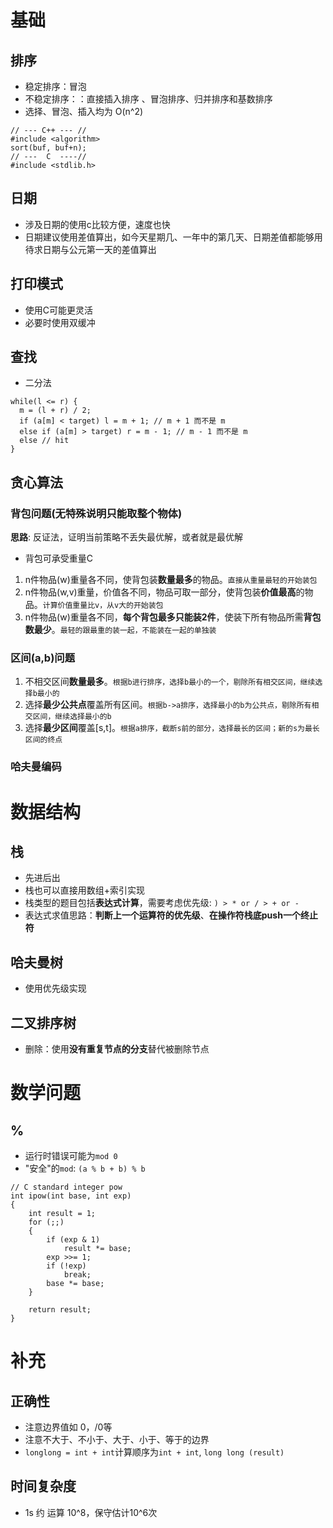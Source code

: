 # 基础

## 排序
 - 稳定排序：冒泡
 - 不稳定排序：：直接插入排序 、冒泡排序、归并排序和基数排序
 -  选择、冒泡、插入均为 O(n^2)
 ```
 // --- C++ --- //
 #include <algorithm>
 sort(buf, buf+n);
 // ---  C  ----//
 #include <stdlib.h>
 ```

## 日期
 - 涉及日期的使用c比较方便，速度也快
 - 日期建议使用差值算出，如今天星期几、一年中的第几天、日期差值都能够用待求日期与公元第一天的差值算出

## 打印模式
 - 使用C可能更灵活
 - 必要时使用双缓冲

## 查找
 - 二分法
 ```
 while(l <= r) {
   m = (l + r) / 2;
   if (a[m] < target) l = m + 1; // m + 1 而不是 m
   else if (a[m] > target) r = m - 1; // m - 1 而不是 m
   else // hit
 }
 ```

## 贪心算法
### **背包问题(无特殊说明只能取整个物体)**
**思路**: 反证法，证明当前策略不丢失最优解，或者就是最优解
  - 背包可承受重量C
  1. n件物品(w)重量各不同，使背包装**数量最多**的物品。`直接从重量最轻的开始装包`
  2. n件物品(w,v)重量，价值各不同，物品可取一部分，使背包装**价值最高**的物品。`计算价值重量比v，从v大的开始装包`
  3. n件物品(w)重量各不同，**每个背包最多只能装2件**，使装下所有物品所需**背包数最少**。`最轻的跟最重的装一起，不能装在一起的单独装`
### **区间(a,b)问题**
 1. 不相交区间**数量最多**。`根据b进行排序，选择b最小的一个，剔除所有相交区间，继续选择b最小的`
 2. 选择**最少公共点**覆盖所有区间。`根据b->a排序，选择最小的b为公共点，剔除所有相交区间，继续选择最小的b`
 3. 选择**最少区间**覆盖[s,t]。`根据a排序，截断s前的部分，选择最长的区间；新的s为最长区间的终点`
### **哈夫曼编码**

# 数据结构
## 栈
 - 先进后出
 - 栈也可以直接用数组+索引实现
 - 栈类型的题目包括**表达式计算**，需要考虑优先级: `) > * or / > + or -`
 - 表达式求值思路：**判断上一个运算符的优先级**、**在操作符栈底push一个终止符**

## 哈夫曼树
 - 使用优先级实现

## 二叉排序树
 - 删除：使用**没有重复节点的分支**替代被删除节点

# 数学问题
## %
 - 运行时错误可能为`mod 0`
 - "安全"的`mod`: `(a % b + b) % b`
```
// C standard integer pow
int ipow(int base, int exp)
{
    int result = 1;
    for (;;)
    {
        if (exp & 1)
            result *= base;
        exp >>= 1;
        if (!exp)
            break;
        base *= base;
    }

    return result;
}
```

# 补充

## 正确性
 - 注意边界值如 0，/0等
 - 注意不大于、不小于、大于、小于、等于的边界
 - `longlong = int + int`计算顺序为`int + int`, `long long (result)`

## 时间复杂度
 - 1s 约 运算 10^8，保守估计10^6次
